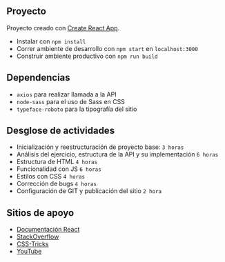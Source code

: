 ## Proyecto
Proyecto creado con [Create React App](https://github.com/facebook/create-react-app).
- Instalar con `npm install`
- Correr ambiente de desarrollo con `npm start` en `localhost:3000`
- Construir ambiente productivo con `npm run build`

## Dependencias
- `axios` para realizar llamada a la API
- `node-sass` para el uso de Sass en CSS
- `typeface-roboto` para la tipografía del sitio

## Desglose de actividades
- Inicialización y reestructuración de proyecto base: `3 horas`
- Análisis del ejercicio, estructura de la API y su implementación `6 horas`
- Estructura de HTML `4 horas`
- Funcionalidad con JS `6 horas`
- Estilos con CSS `4 horas`
- Corrección de bugs `4 horas`
- Configuración de GIT y publicación del sitio `2 hora`

## Sitios de apoyo
- [Documentación React](https://reactjs.org/docs/create-a-new-react-app.html)
- [StackOverflow](https://stackoverflow.com/)
- [CSS-Tricks](https://css-tricks.com/)
- [YouTube](https://www.youtube.com/)
